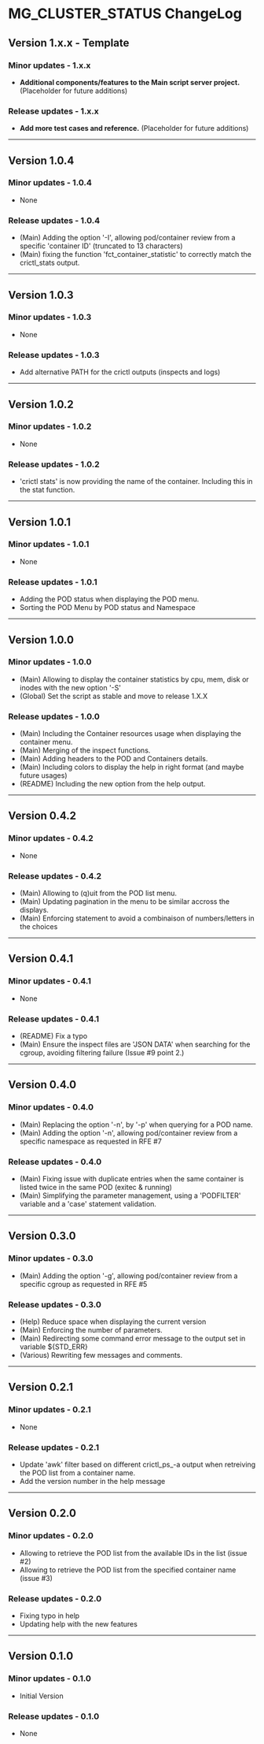 # MG_CLUSTER_STATUS ChangeLog

## Version 1.x.x - Template

### Minor updates - 1.x.x

- **Additional components/features to the Main script server project.** (Placeholder for future additions)

### Release updates - 1.x.x

- **Add more test cases and reference.** (Placeholder for future additions)

--------

## Version 1.0.4

### Minor updates - 1.0.4

- None

### Release updates - 1.0.4

- (Main) Adding the option '-I', allowing pod/container review from a specific 'container ID' (truncated to 13 characters)
- (Main) fixing the function 'fct_container_statistic' to correctly match the crictl_stats output.

--------

## Version 1.0.3

### Minor updates - 1.0.3

- None

### Release updates - 1.0.3

- Add alternative PATH for the crictl outputs (inspects and logs)

--------

## Version 1.0.2

### Minor updates - 1.0.2

- None

### Release updates - 1.0.2

- 'crictl stats' is now providing the name of the container. Including this in the stat function.

--------

## Version 1.0.1

### Minor updates - 1.0.1

- None

### Release updates - 1.0.1

- Adding the POD status when displaying the POD menu.
- Sorting the POD Menu by POD status and Namespace

--------

## Version 1.0.0

### Minor updates - 1.0.0

- (Main) Allowing to display the container statistics by cpu, mem, disk or inodes with the new option '-S'
- (Global) Set the script as stable and move to release 1.X.X

### Release updates - 1.0.0

- (Main) Including the Container resources usage when displaying the container menu.
- (Main) Merging of the inspect functions.
- (Main) Adding headers to the POD and Containers details.
- (Main) Including colors to display the help in right format (and maybe future usages)
- (README) Including the new option from the help output.

--------

## Version 0.4.2

### Minor updates - 0.4.2

- None

### Release updates - 0.4.2

- (Main) Allowing to (q)uit from the POD list menu.
- (Main) Updating pagination in the menu to be similar accross the displays.
- (Main) Enforcing statement to avoid a combinaison of numbers/letters in the choices

--------

## Version 0.4.1

### Minor updates - 0.4.1

- None

### Release updates - 0.4.1

- (README) Fix a typo
- (Main) Ensure the inspect files are 'JSON DATA' when searching for the cgroup, avoiding filtering failure (Issue #9 point 2.)

--------

## Version 0.4.0

### Minor updates - 0.4.0

- (Main) Replacing the option '-n', by '-p' when querying for a POD name.
- (Main) Adding the option '-n', allowing pod/container review from a specific namespace as requested in RFE #7

### Release updates - 0.4.0

- (Main) Fixing issue with duplicate entries when the same container is listed twice in the same POD (exitec & running)
- (Main) Simplifying the parameter management, using a 'PODFILTER' variable and a 'case' statement validation.

--------

## Version 0.3.0

### Minor updates - 0.3.0

- (Main) Adding the option '-g', allowing pod/container review from a specific cgroup as requested in RFE #5

### Release updates - 0.3.0

- (Help) Reduce space when displaying the current version
- (Main) Enforcing the number of parameters.
- (Main) Redirecting some command error message to the output set in variable ${STD_ERR}
- (Various) Rewriting few messages and comments.

--------

## Version 0.2.1

### Minor updates - 0.2.1

- None

### Release updates - 0.2.1

- Update 'awk' filter based on different crictl_ps_-a output when retreiving the POD list from a container name.
- Add the version number in the help message

--------

## Version 0.2.0

### Minor updates - 0.2.0

- Allowing to retrieve the POD list from the available IDs in the list (issue #2)
- Allowing to retrieve the POD list from the specified container name (issue #3)

### Release updates - 0.2.0

- Fixing typo in help
- Updating help with the new features

--------

## Version 0.1.0

### Minor updates - 0.1.0

- Initial Version

### Release updates - 0.1.0

- None
